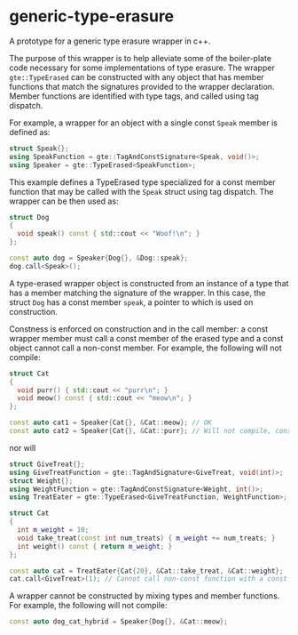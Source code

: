 # generic-type-erasure
A prototype for a generic type erasure wrapper in c++.

The purpose of this wrapper is to help alleviate some of the boiler-plate code necessary for some implementations of type erasure.
The wrapper `gte::TypeErased` can be constructed with any object that has member functions that match the signatures provided to the wrapper declaration.
Member functions are identified with type tags, and called using tag dispatch.

For example, a wrapper for an object with a single const `Speak` member is defined as:

```cpp
struct Speak{};
using SpeakFunction = gte::TagAndConstSignature<Speak, void()>;
using Speaker = gte::TypeErased<SpeakFunction>;
```

This example defines a TypeErased type specialized for a const member function that may be called with the `Speak` struct using tag dispatch.
The wrapper can be then used as:

```cpp
struct Dog
{
  void speak() const { std::cout << "Woof!\n"; }
};

const auto dog = Speaker{Dog{}, &Dog::speak};
dog.call<Speak>();
```

A type-erased wrapper object is constructed from an instance of a type that has a member matching the signature of the wrapper.
In this case, the struct `Dog` has a const member `speak`, a pointer to which is used on construction.

Constness is enforced on construction and in the call member: a const wrapper member must call a const member of the erased type and a const object cannot call a non-const member.
For example, the following will not compile:

```cpp
struct Cat
{
  void purr() { std::cout << "purr\n"; }
  void meow() const { std::cout << "meow\n"; }
};

const auto cat1 = Speaker{Cat{}, &Cat::meow}; // OK
const auto cat2 = Speaker{Cat{}, &Cat::purr}; // Will not compile, constness of member functions does not match
```

nor will

```cpp
struct GiveTreat{};
using GiveTreatFunction = gte::TagAndSignature<GiveTreat, void(int)>;
struct Weight{};
using WeightFunction = gte::TagAndConstSignature<Weight, int()>;
using TreatEater = gte::TypeErased<GiveTreatFunction, WeightFunction>;

struct Cat
{
  int m_weight = 10;
  void take_treat(const int num_treats) { m_weight += num_treats; }
  int weight() const { return m_weight; }
};

const auto cat = TreatEater{Cat{20}, &Cat::take_treat, &Cat::weight};
cat.call<GiveTreat>(1); // Cannot call non-const function with a const object
```

A wrapper cannot be constructed by mixing types and member functions.
For example, the following will not compile:

```cpp
const auto dog_cat_hybrid = Speaker{Dog{}, &Cat::meow};
```

